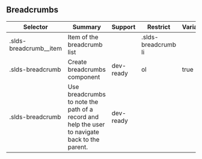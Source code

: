 

## Breadcrumbs

| Selector | Summary | Support | Restrict | Variant | Modifier |
|-------|-------|-------|-------|-------|-------|
| .slds-breadcrumb__item | Item of the breadcrumb list |   | .slds-breadcrumb li |   |   |
| .slds-breadcrumb | Create breadcrumbs component | dev-ready | ol | true |   |
| .slds-breadcrumb | Use breadcrumbs to note the path of a record and help the user to navigate back to the parent. | dev-ready |   |   |   |